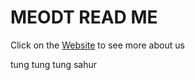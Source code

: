 # MEODT READ ME
Click on the [Website](https://meodt.github.io/MeoDT/) to see more about us

tung tung tung sahur

